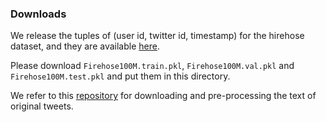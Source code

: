 ### Downloads

We release the tuples of (user id, twitter id, timestamp) for the hirehose dataset, and they are available [here](https://drive.google.com/drive/folders/1USTRdmtKEE41_JCfo4Ek_KL8GKo_SulD?usp=sharing).

Please download `Firehose100M.train.pkl`, `Firehose100M.val.pkl` and `Firehose100M.test.pkl` and put them in this directory. 

We refer to this [repository](https://github.com/firehose-dataset/downloader) for downloading and pre-processing the text of original tweets.
